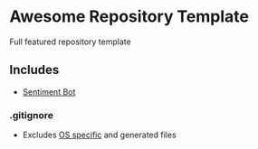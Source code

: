 # Awesome Repository Template
Full featured repository template 

## Includes
- [Sentiment Bot](https://github.com/behaviorbot/sentiment-bot) 


### .gitignore
- Excludes [OS specific](https://gist.github.com/bhrnd/11145992) and generated files
